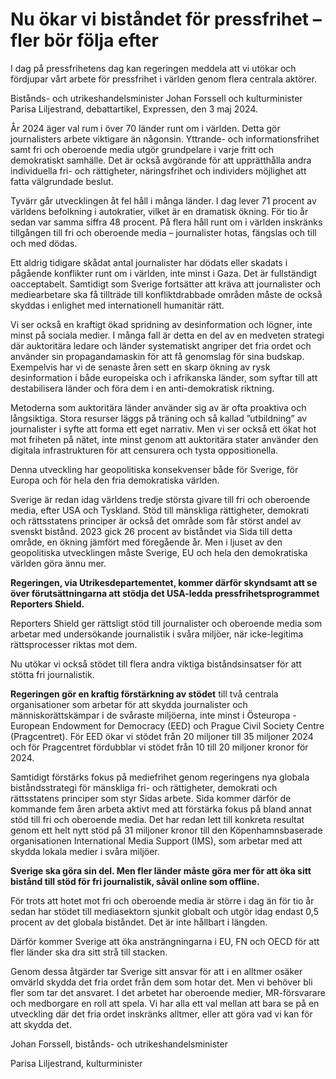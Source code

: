# Nu ökar vi biståndet för pressfrihet – fler bör följa efter

I dag på pressfrihetens dag kan regeringen meddela att vi utökar och fördjupar vårt arbete för pressfrihet i världen genom flera centrala aktörer.

Bistånds\- och utrikeshandels­minister Johan Forssell och kulturminister Parisa Liljestrand, debattartikel, Expressen, den 3 maj 2024\.


År 2024 äger val rum i över 70 länder runt om i världen. Detta gör journalisters arbete viktigare än någonsin. Yttrande\- och informationsfrihet samt fri och oberoende media utgör grundpelare i varje fritt och demokratiskt samhälle. Det är också avgörande för att upprätthålla andra individuella fri\- och rättigheter, näringsfrihet och individers möjlighet att fatta välgrundade beslut.

Tyvärr går utvecklingen åt fel håll i många länder. I dag lever 71 procent av världens befolkning i autokratier, vilket är en dramatisk ökning. För tio år sedan var samma siffra 48 procent. På flera håll runt om i världen inskränks tillgången till fri och oberoende media – journalister hotas, fängslas och till och med dödas.

Ett aldrig tidigare skådat antal journalister har dödats eller skadats i pågående konflikter runt om i världen, inte minst i Gaza. Det är fullständigt oacceptabelt. Samtidigt som Sverige fortsätter att kräva att journalister och mediearbetare ska få tillträde till konfliktdrabbade områden måste de också skyddas i enlighet med internationell humanitär rätt.

Vi ser också en kraftigt ökad spridning av desinformation och lögner, inte minst på sociala medier. I många fall är detta en del av en medveten strategi där auktoritära ledare och länder systematiskt angriper det fria ordet och använder sin propagandamaskin för att få genomslag för sina budskap. Exempelvis har vi de senaste åren sett en skarp ökning av rysk desinformation i både europeiska och i afrikanska länder, som syftar till att destabilisera länder och föra dem i en anti\-demokratisk riktning.

Metoderna som auktoritära länder använder sig av är ofta proaktiva och långsiktiga. Stora resurser läggs på träning och så kallad ”utbildning” av journalister i syfte att forma ett eget narrativ. Men vi ser också ett ökat hot mot friheten på nätet, inte minst genom att auktoritära stater använder den digitala infrastrukturen för att censurera och tysta oppositionella.

Denna utveckling har geopolitiska konsekvenser både för Sverige, för Europa och för hela den fria demokratiska världen.

Sverige är redan idag världens tredje största givare till fri och oberoende media, efter USA och Tyskland. Stöd till mänskliga rättigheter, demokrati och rättsstatens principer är också det område som får störst andel av svenskt bistånd. 2023 gick 26 procent av biståndet via Sida till detta område, en ökning jämfört med föregående år. Men i ljuset av den geopolitiska utvecklingen måste Sverige, EU och hela den demokratiska världen göra ännu mer.

**Regeringen, via Utrikesdepartementet, kommer därför skyndsamt att se över förutsättningarna att stödja det USA\-ledda pressfrihetsprogrammet Reporters Shield.**

Reporters Shield ger rättsligt stöd till journalister och oberoende media som arbetar med undersökande journalistik i svåra miljöer, när icke\-legitima rättsprocesser riktas mot dem.

Nu utökar vi också stödet till flera andra viktiga biståndsinsatser för att stötta fri journalistik.

**Regeringen gör en kraftig förstärkning av stödet** till två centrala organisationer som arbetar för att skydda journalister och människorättskämpar i de svåraste miljöerna, inte minst i Östeuropa \- European Endowment for Democracy (EED) och Prague Civil Society Centre (Pragcentret). För EED ökar vi stödet från 20 miljoner till 35 miljoner 2024 och för Pragcentret fördubblar vi stödet från 10 till 20 miljoner kronor för 2024\.

Samtidigt förstärks fokus på mediefrihet genom regeringens nya globala biståndsstrategi för mänskliga fri\- och rättigheter, demokrati och rättsstatens principer som styr Sidas arbete. Sida kommer därför de kommande fem åren arbeta aktivt med att förstärka fokus på bland annat stöd till fri och oberoende media. Det har redan lett till konkreta resultat genom ett helt nytt stöd på 31 miljoner kronor till den Köpenhamnsbaserade organisationen International Media Support (IMS), som arbetar med att skydda lokala medier i svåra miljöer.

**Sverige ska göra sin del. Men fler länder måste göra mer för att öka sitt bistånd till stöd för fri journalistik, såväl online som offline.**

För trots att hotet mot fri och oberoende media är större i dag än för tio år sedan har stödet till mediasektorn sjunkit globalt och utgör idag endast 0,5 procent av det globala biståndet. Det är inte hållbart i längden.

Därför kommer Sverige att öka ansträngningarna i EU, FN och OECD för att fler länder ska dra sitt strå till stacken.

Genom dessa åtgärder tar Sverige sitt ansvar för att i en alltmer osäker omvärld skydda det fria ordet från dem som hotar det. Men vi behöver bli fler som tar det ansvaret. I det arbetet har oberoende medier, MR\-försvarare och medborgare en roll att spela. Vi har alla ett val mellan att bara se på en utveckling där det fria ordet inskränks alltmer, eller att göra vad vi kan för att skydda det.

Johan Forssell, bistånds\- och utrikeshandels­minister

Parisa Liljestrand, kulturminister
